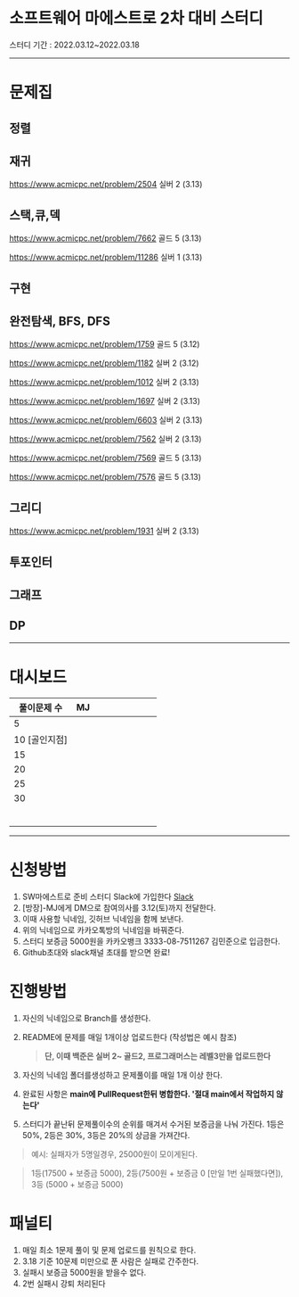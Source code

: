 # 소프트웨어 마에스트로 2차 대비 스터디

스터디 기간 : 2022.03.12~2022.03.18

---

# 문제집

## 정렬

## 재귀

https://www.acmicpc.net/problem/2504 실버 2 (3.13)



## 스택,큐,덱

https://www.acmicpc.net/problem/7662 골드 5 (3.13)

https://www.acmicpc.net/problem/11286 실버 1 (3.13)

## 구현

## 완전탐색, BFS, DFS

https://www.acmicpc.net/problem/1759 골드 5 (3.12)  

https://www.acmicpc.net/problem/1182 실버 2 (3.12)



https://www.acmicpc.net/problem/1012 실버 2 (3.13)

https://www.acmicpc.net/problem/1697 실버 2 (3.13)

https://www.acmicpc.net/problem/6603 실버 2 (3.13)

https://www.acmicpc.net/problem/7562 실버 2 (3.13)

https://www.acmicpc.net/problem/7569 골드 5 (3.13)

https://www.acmicpc.net/problem/7576 골드 5 (3.13)





## 그리디

https://www.acmicpc.net/problem/1931 실버 2 (3.13)

## 투포인터

## 그래프

## DP

---

# 대시보드

| 풀이문제 수   | MJ  |     |     |     |     |     |     |     |
| ------------- | --- | --- | --- | --- | --- | --- | --- | --- |
| 5             |     |     |     |     |     |     |     |     |
| 10 [골인지점] |     |     |     |     |     |     |     |     |
| 15            |     |     |     |     |     |     |     |     |
| 20            |     |     |     |     |     |     |     |     |
| 25            |     |     |     |     |     |     |     |     |
| 30            |     |     |     |     |     |     |     |     |
|               |     |     |     |     |     |     |     |     |
|               |     |     |     |     |     |     |     |     |
|               |     |     |     |     |     |     |     |     |
|               |     |     |     |     |     |     |     |     |
|               |     |     |     |     |     |     |     |     |
|               |     |     |     |     |     |     |     |     |

---

# 신청방법

1.  SW마에스트로 준비 스터디 Slack에 가입한다
    [Slack](https://join.slack.com/t/sw13hq/shared_invite/zt-141w0rypi-cn2PklTCUDGXLRHdOFKJZA)
2.  [방장]-MJ에게 DM으로 참여의사를 3.12(토)까지 전달한다.
3.  이때 사용할 닉네임, 깃허브 닉네임을 함께 보낸다.
4.  위의 닉네임으로 카카오톡방의 닉네임을 바꿔준다.
5.  스터디 보증금 5000원을 카카오뱅크 3333-08-7511267 김민준으로 입금한다.
6.  Github초대와 slack채널 초대를 받으면 완료!

# 진행방법

1.  자신의 닉네임으로 Branch를 생성한다.
2.  README에 문제를 매일 1개이상 업로드한다 (작성법은 예시 참조)
    
    > **단, 이때 백준은 실버 2~ 골드2, 프로그래머스는 레벨3만을 업로드한다**
3.  자신의 닉네임 폴더를생성하고 문제풀이를 매일 1개 이상 한다.
4.  완료된 사항은 **main에 PullRequest한뒤 병합한다. '절대 main에서 작업하지 않는다'**
5.  스터디가 끝난뒤 문제풀이수의 순위를 매겨서 수거된 보증금을 나눠 가진다. 1등은 50%, 2등은 30%, 3등은 20%의 상금을 가져간다.

> 예시: 실패자가 5명일경우, 25000원이 모이게된다.

> 1등(17500 + 보증금 5000), 2등(7500원 + 보증금 0 [만일 1번 실패했다면]), 3등 (5000 + 보증금 5000)

# 패널티

1.  매일 최소 1문제 풀이 및 문제 업로드를 원칙으로 한다.
2.  3.18 기준 10문제 미만으로 푼 사람은 실패로 간주한다.
3.  실패시 보증금 5000원을 받을수 없다.
4.  2번 실패시 강퇴 처리된다
